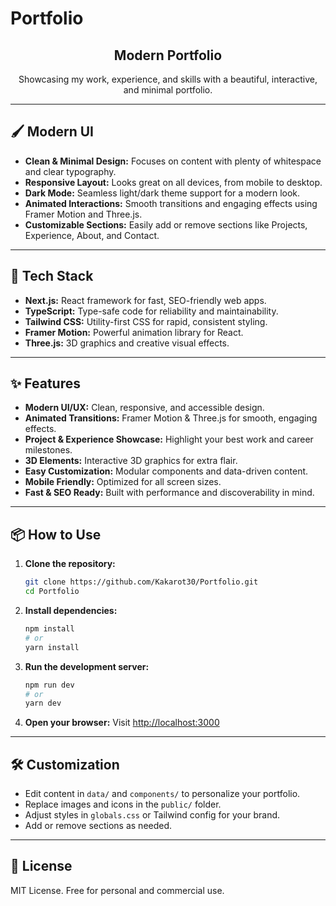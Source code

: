 # Portfolio

<div align="center">
  <h2>Modern Portfolio</h2>
  <p>Showcasing my work, experience, and skills with a beautiful, interactive, and minimal portfolio.</p>
</div>

---

## 🖌️ Modern UI

- **Clean & Minimal Design:** Focuses on content with plenty of whitespace and clear typography.
- **Responsive Layout:** Looks great on all devices, from mobile to desktop.
- **Dark Mode:** Seamless light/dark theme support for a modern look.
- **Animated Interactions:** Smooth transitions and engaging effects using Framer Motion and Three.js.
- **Customizable Sections:** Easily add or remove sections like Projects, Experience, About, and Contact.

---

## 🚀 Tech Stack

- **Next.js:** React framework for fast, SEO-friendly web apps.
- **TypeScript:** Type-safe code for reliability and maintainability.
- **Tailwind CSS:** Utility-first CSS for rapid, consistent styling.
- **Framer Motion:** Powerful animation library for React.
- **Three.js:** 3D graphics and creative visual effects.

---

## ✨ Features

- **Modern UI/UX:** Clean, responsive, and accessible design.
- **Animated Transitions:** Framer Motion & Three.js for smooth, engaging effects.
- **Project & Experience Showcase:** Highlight your best work and career milestones.
- **3D Elements:** Interactive 3D graphics for extra flair.
- **Easy Customization:** Modular components and data-driven content.
- **Mobile Friendly:** Optimized for all screen sizes.
- **Fast & SEO Ready:** Built with performance and discoverability in mind.

---

## 📦 How to Use

1. **Clone the repository:**
   ```bash
   git clone https://github.com/Kakarot30/Portfolio.git
   cd Portfolio
   ```
2. **Install dependencies:**
   ```bash
   npm install
   # or
   yarn install
   ```
3. **Run the development server:**
   ```bash
   npm run dev
   # or
   yarn dev
   ```
4. **Open your browser:**
   Visit [http://localhost:3000](http://localhost:3000)

---

## 🛠️ Customization

- Edit content in `data/` and `components/` to personalize your portfolio.
- Replace images and icons in the `public/` folder.
- Adjust styles in `globals.css` or Tailwind config for your brand.
- Add or remove sections as needed.

---

## 📄 License

MIT License. Free for personal and commercial use.
